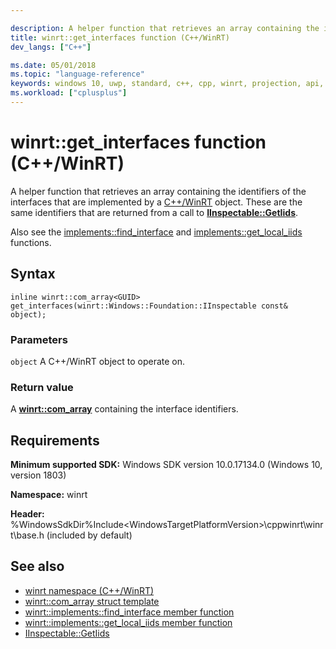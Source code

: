 ```yaml
---

description: A helper function that retrieves an array containing the identifiers of the interfaces that are implemented by a C++/WinRT object.
title: winrt::get_interfaces function (C++/WinRT)
dev_langs: ["C++"]

ms.date: 05/01/2018
ms.topic: "language-reference"
keywords: windows 10, uwp, standard, c++, cpp, winrt, projection, api, reference, interface, identifiers, IInspectable, GetIids
ms.workload: ["cplusplus"]
---
```


# winrt::get_interfaces function (C++/WinRT)
A helper function that retrieves an array containing the identifiers of the interfaces that are implemented by a [C++/WinRT](/windows/uwp/cpp-and-winrt-apis/intro-to-using-cpp-with-winrt) object. These are the same identifiers that are returned from a call to [**IInspectable::GetIids**](/windows/win32/api/inspectable/nf-inspectable-iinspectable-getiids).

Also see the [implements::find_interface](./implements.md#implementsfind_interface-function) and [implements::get_local_iids](./implements.md#implementsget_local_iids-function) functions.

## Syntax
```cppwinrt
inline winrt::com_array<GUID> get_interfaces(winrt::Windows::Foundation::IInspectable const& object);
```

### Parameters
`object`
A C++/WinRT object to operate on.

### Return value 
A [**winrt::com_array**](com-array.md) containing the interface identifiers.

## Requirements
**Minimum supported SDK:** Windows SDK version 10.0.17134.0 (Windows 10, version 1803)

**Namespace:** winrt

**Header:** %WindowsSdkDir%Include\<WindowsTargetPlatformVersion>\cppwinrt\winrt\base.h (included by default)

## See also 
* [winrt namespace (C++/WinRT)](winrt.md)
* [winrt::com_array struct template](com-ptr.md)
* [winrt::implements::find_interface member function](./implements.md#implementsfind_interface-function)
* [winrt::implements::get_local_iids member function](./implements.md#implementsget_local_iids-function) 
* [IInspectable::GetIids](/windows/win32/api/inspectable/nf-inspectable-iinspectable-getiids)
